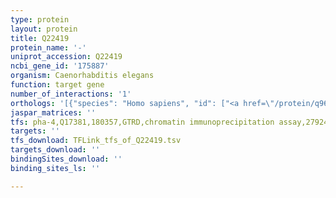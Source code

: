 ```yaml
---
type: protein
layout: protein
title: Q22419
protein_name: '-'
uniprot_accession: Q22419
ncbi_gene_id: '175887'
organism: Caenorhabditis elegans
function: target gene
number_of_interactions: '1'
orthologs: '[{"species": "Homo sapiens", "id": ["<a href=\"/protein/q96nu7\">Q96NU7</a>"]}, {"species": "Mus musculus", "id": ["<a href=\"/protein/q9dba8\">Q9DBA8</a>"]}, {"species": "Rattus norvegicus", "id": ["<a href=\"/protein/d4aav1\">D4AAV1</a>"]}, {"species": "Danio rerio", "id": ["F1Q6C9"]}]'
jaspar_matrices: ''
tfs: pha-4,Q17381,180357,GTRD,chromatin immunoprecipitation assay,27924024%5Buid%5D,No
targets: ''
tfs_download: TFLink_tfs_of_Q22419.tsv
targets_download: ''
bindingSites_download: ''
binding_sites_ls: ''

---
```

